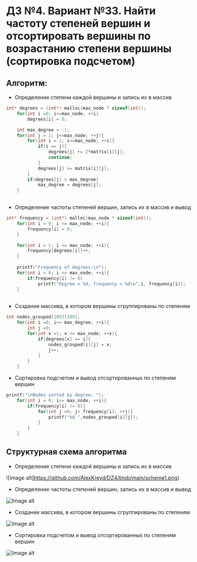 # ДЗ №4. Вариант №33. Найти частоту степеней вершин и отсортировать вершины по возрастанию степени вершины (сортировка подсчетом)

## Алгоритм:
- Определение степени каждой вершины и запись их в массив
``` c
int* degrees = (int*) malloc(max_node * sizeof(int)); 
    for(int i =0; i<=max_node; ++i) 
        degrees[i] = 0;

    int max_degree = -1; 
    for(int j = 1; j<=max_node; ++j){ 
        for(int i = 1; i<=max_node; ++i){
            if(i == j){
                degrees[j] += 2*matrix[i][j]; 
                continue;
            }
            degrees[j] += matrix[i][j];
        }
        if(degrees[j] > max_degree) 
            max_degree = degrees[j];
    }
    
```
- Определение частоты степеней вершин, запись их в массив и вывод
``` c
int* frequency = (int*) malloc(max_node * sizeof(int)); 
    for(int i = 0; i <= max_node; ++i){
        frequency[i] = 0;
    }

    for(int i = 1; i <= max_node; ++i){
        frequency[degrees[i]]++;
    }
    
    printf("Frequency of degrees:\n");
    for(int i = 0; i <= max_node; ++i){
        if(frequency[i] != 0)
            printf("Degree = %d, frequency = %d\n",i, frequency[i]);
    }
    
```
- Создание массива, в котором вершины сгруппированы по степеням
``` c
int nodes_grouped[100][100];
    for(int i =0; i<= max_degree; ++i){ 
        int j =0;
        for(int x =1; x <= max_node; ++x){
            if(degrees[x] == i){
                nodes_grouped[i][j] = x;
                j++;
            }
        }
    }
```

- Сортировка подсчетом и вывод отсортированных по степеням вершин
``` c
printf("\nNodes sorted by degree: ");
    for(int i = 0; i<= max_node; ++i){
        if(frequency[i] != 0){
            for(int j =0; j< frequency[i]; ++j){
                printf("%d ",nodes_grouped[i][j]);
            }
        }
    }
```
## Структурная схема алгоритма 
- Определение степени каждой вершины и запись их в массив

![Image alt]https://github.com/AlexKreyd/DZ4/blob/main/scheme1.png)

- Определение частоты степеней вершин, запись их в массив и вывод

![Image alt](https://github.com/AlexKreyd/DZ4/blob/main/scheme2.png)

- Создание массива, в котором вершины сгруппированы по степеням

![Image alt](https://github.com/AlexKreyd/DZ4/blob/main/scheme3.png)


- Сортировка подсчетом и вывод отсортированных по степеням вершин

![Image alt](https://github.com/AlexKreyd/DZ4/blob/main/scheme4.png)

